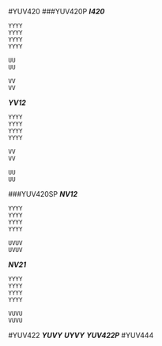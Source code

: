 #YUV420
###YUV420P
***I420***
```
YYYY
YYYY
YYYY
YYYY

UU
UU

VV
VV
```
***YV12***
```
YYYY
YYYY
YYYY
YYYY

VV
VV

UU
UU
```
###YUV420SP
***NV12***
```
YYYY
YYYY
YYYY
YYYY

UVUV
UVUV
```
***NV21***
```
YYYY
YYYY
YYYY
YYYY

VUVU
VUVU
```
#YUV422
***YUVY***
***UYVY***
***YUV422P***
#YUV444